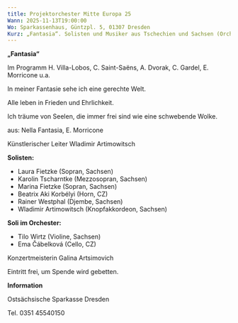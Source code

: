 ```yaml
---
title: Projektorchester Mitte Europa 25
Wann: 2025-11-13T19:00:00
Wo: Sparkassenhaus, Güntzpl. 5, 01307 Dresden
Kurz: „Fantasia“. Solisten und Musiker aus Tschechien und Sachsen (Orchester „Akkamerata e.V.“). Künstlerischer Leiter Wladimir Artimowitsch
---
```


**„Fantasia“**



Im Programm H. Villa-Lobos, C. Saint-Saëns, A. Dvorak, C. Gardel, E. Morricone u.a.
 

In meiner Fantasie sehe ich eine gerechte Welt.

Alle leben in Frieden und Ehrlichkeit.

Ich träume von Seelen, die immer frei sind wie eine schwebende Wolke.

aus: Nella Fantasia, E. Morricone


Künstlerischer Leiter Wladimir Artimowitsch

**Solisten:**

- Laura Fietzke (Sopran, Sachsen)
- Karolin Tscharntke (Mezzosopran, Sachsen)
- Marina Fietzke (Sopran, Sachsen)
- Beatrix Aki Korbélyi (Horn, CZ)
- Rainer Westphal (Djembe, Sachsen)
- Wladimir Artimowitsch (Knopfakkordeon, Sachsen)



**Soli im Orchester:**

- Tilo Wirtz (Violine, Sachsen)
- Ema Čábelková (Cello, CZ)



Konzertmeisterin Galina Artsimovich


Eintritt frei, um Spende wird gebetten.


**Information**


Ostsächsische Sparkasse Dresden

Tel. 0351 45540150